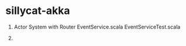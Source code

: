 sillycat-akka
=============

1. Actor System with Router
EventService.scala
EventServiceTest.scala

2. 